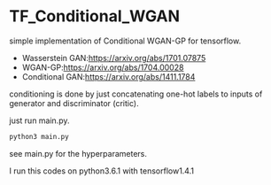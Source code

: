 # TF_Conditional_WGAN
simple implementation of Conditional WGAN-GP for tensorflow.
* Wasserstein GAN:https://arxiv.org/abs/1701.07875
* WGAN-GP:https://arxiv.org/abs/1704.00028
* Conditional GAN:https://arxiv.org/abs/1411.1784

conditioning is done by just concatenating one-hot labels to inputs of generator and discriminator (critic).

just run main.py.
```bash
python3 main.py
```

see main.py for the hyperparameters.

I run this codes on python3.6.1 with tensorflow1.4.1
